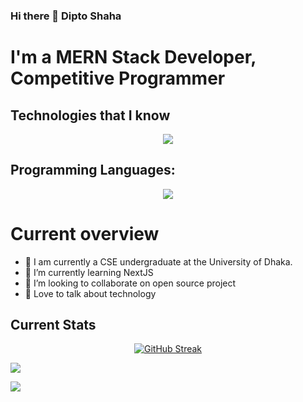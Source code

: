 ### Hi there 👋 Dipto Shaha
# I'm a MERN Stack Developer, Competitive Programmer

## Technologies that I know
<p align="center">
  <a href="https://skillicons.dev">
    <img src="https://skillicons.dev/icons?i=react,nodejs,mongodb,css,tailwindcss,html,firebase,express" />
  </a>
</p>

## Programming Languages:
<p align="center">
  <a href="https://skillicons.dev">
    <img src="https://skillicons.dev/icons?i=js,c,cpp,python" />
  </a>
</p>

# Current overview
- 🔭 I am currently a CSE undergraduate at the University of Dhaka.
- 🌱 I’m currently learning NextJS
- 👯 I’m looking to collaborate on open source project
- 💬 Love to talk about technology

## Current Stats

<div align="center">
<a href="https://git.io/streak-stats" style="margin:auto;"><img src="https://streak-stats.demolab.com?user=Dipto-shaha&theme=dark" alt="GitHub Streak" /></a>
</div>

![](http://github-profile-summary-cards.vercel.app/api/cards/stats?username=Dipto-shaha&theme=aura_dark)

![](http://github-profile-summary-cards.vercel.app/api/cards/most-commit-language?username=Dipto-shaha&theme=aura_dark)
